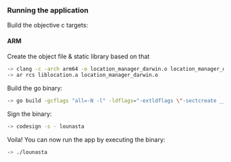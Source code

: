 ### Running the application

Build the objective c targets:

#### ARM

Create the object file & static library based on that

```bash
-> clang -c -arch arm64 -o location_manager_darwin.o location_manager_darwin.m
-> ar rcs liblocation.a location_manager_darwin.o
```

Build the go binary:

```bash
-> go build -gcflags "all=-N -l" -ldflags="-extldflags \"-sectcreate __TEXT __info_plist $(pwd)/Info.plist\" -linkmode=external" -o lounasta -v -x main.go
```

Sign the binary:

```bash
-> codesign -s - lounasta
```

Voila! You can now run the app by executing the binary:

```bash
-> ./lounasta
```
